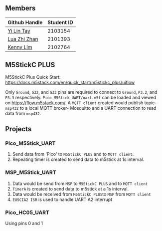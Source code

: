 ## Members

Github Handle | Student ID 
--- | --- |
<a href="https://github.com/yilinTay1/">Yi Lin Tay</a> | 2103154 
<a href="https://github.com/luazhizhan/">Lua Zhi Zhan</a> | 2101393 
<a href="https://github.com/Kenny-DevTech/">Kenny Lim</a> | 2102764 

## M5StickC PLUS
M5StickC Plus Quick Start: https://docs.m5stack.com/en/quick_start/m5stickc_plus/uiflow

Only `Ground`, `G32`, and `G33` pins are required to connect to `Ground`, `P3.2`, and `P3.3` respectively.
`Pico_M5Stick_UART/uart.m5f` can be loaded and viewed on https://flow.m5stack.com/. A `MQTT client` created would publish topic- `msp432` to a local MQTT broker- Mosquitto and a UART connection to read data from `msp432`.

## Projects
### Pico_M5Stick_UART 
1. Send data from 'Pico' to `M5StickC PLUS` and to `MQTT client`.
2. Repeating timer is created to send data to m5stick at 1s interval.

### MSP_M5Stick_UART
1. Data would be send from `MSP` to `M5StickC PLUS` and to `MQTT client`
2. `TimerA` is created to send data to m5stick at a 1s interval.
3. Data would be received from `M5StickC PLUS`to `MSP` from `MQTT client`
4. `EUSCIA2 ISR` is used to handle UART A2 interrupt

### Pico_HC05_UART
Using pins 0 and 1 
